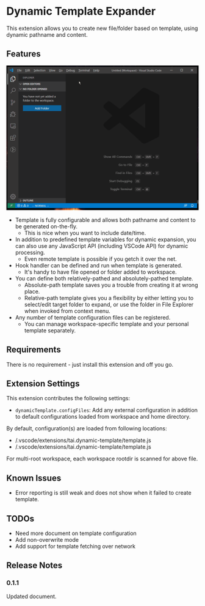 # Dynamic Template Expander

This extension allows you to create new file/folder based on template,
using dynamic pathname and content.

## Features

![DEMO:Using Dynamic Template](doc/dynamic-template-demo.gif)

- Template is fully configurable and allows both pathname and content to be generated on-the-fly.
  - This is nice when you want to include date/time.
- In addition to predefined template variables for dynamic expansion, you can also use any JavaScript API (including VSCode API) for dynamic processing.
  - Even remote template is possible if you getch it over the net.
- Hook handler can be defined and run when template is generated.
  - It's handy to have file opened or folder added to workspace.
- You can define both relatively-pathed and absolutely-pathed template.
  - Absolute-path template saves you a trouble from creating it at wrong place.
  - Relative-path template gives you a flexibility by either letting you to select/edit target folder to expand, or use the folder in File Explorer when invoked from context menu.
- Any number of template configuration files can be registered.
  - You can manage workspace-specific template and your personal template separately.

## Requirements

There is no requirement - just install this extension and off you go.

## Extension Settings

This extension contributes the following settings:

* `dynamicTemplate.configFiles`: Add any external configuration in addition to default configurations loaded from workspace and home directory.

By default, configuration(s) are loaded from following locations:

* <workspace-root>/.vscode/extensions/tai.dynamic-template/template.js
* <home>/.vscode/extensions/tai.dynamic-template/template.js

For multi-root workspace, each workspace rootdir is scanned for above file.

## Known Issues

* Error reporting is still weak and does not show when it failed to create template.

## TODOs

* Need more document on template configuration
* Add non-overwrite mode
* Add support for template fetching over network

## Release Notes

### 0.1.1

Updated document.
